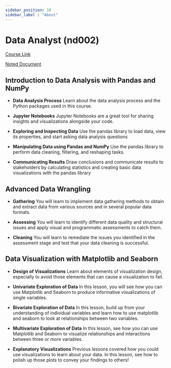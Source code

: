 ```yaml
---
sidebar_position: 10
sidebar_label : "About"
---
```

# Data Analyst (nd002)

[Course Link](https://www.udacity.com/course/data-analyst-nanodegree--nd002)

[Noted Document](https://link-url-here.org)

## Introduction to Data Analysis with Pandas and NumPy
- **Data Analysis Process**
Learn about the data analysis process and the Python packages used in this course.

- **Jupyter Notebooks**
Jupyter Notebooks are a great tool for sharing insights and visualizations alongside your code.

- **Exploring and Inspecting Data**
Use the pandas library to load data, view its properties, and start asking data analysis questions

- **Manipulating Data using Pandas and NumPy**
Use the pandas library to perform data cleaning, filtering, and reshaping tasks.

- **Communicating Results**
Draw conclusions and communicate results to stakeholders by calculating statistics and creating basic data visualizations with the pandas library

## Advanced Data Wrangling
- **Gathering**
You will learn to implement data gathering methods to obtain and extract data from various sources and in several popular data formats.

- **Assessing**
You will learn to identify different data quality and structural issues and apply visual and programmatic assessments to catch them.

- **Cleaning**
You will learn to remediate the issues you identified in the assessment stage and test that your data cleaning is successful.

## Data Visualization with Matplotlib and Seaborn
- **Design of Visualizations**
Learn about elements of visualization design, especially to avoid those elements that can cause a visualization to fail.

- **Univariate Exploration of Data**
In this lesson, you will see how you can use Matplotlib and Seaborn to produce informative visualizations of single variables.

- **Bivariate Exploration of Data**
In this lesson, build up from your understanding of individual variables and learn how to use matplotlib and seaborn to look at relationships between two variables.

- **Multivariate Exploration of Data**
In this lesson, see how you can use Matplotlib and Seaborn to visualize relationships and interactions between three or more variables.

- **Explanatory Visualizations**
Previous lessons covered how you could use visualizations to learn about your data. In this lesson, see how to polish up those plots to convey your findings to others!

